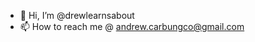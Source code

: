 - 👋 Hi, I’m @drewlearnsabout
- 📫 How to reach me @ andrew.carbungco@gmail.com

<!---
drewlearnsabout/drewlearnsabout is a ✨ special ✨ repository because its `README.md` (this file) appears on your GitHub profile.
You can click the Preview link to take a look at your changes.
--->
